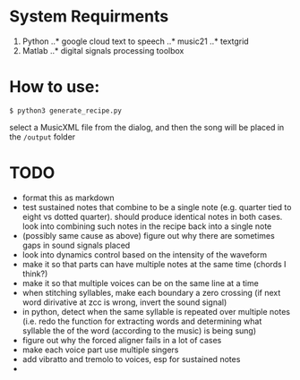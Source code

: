 # System Requirments
1. Python
..* google cloud text to speech
..* music21
..* textgrid
2. Matlab
..* digital signals processing toolbox


# How to use:
```
$ python3 generate_recipe.py
```
select a MusicXML file from the dialog, and then the song will be placed in the `/output` folder


# TODO
* format this as markdown
* test sustained notes that combine to be a single note (e.g. quarter tied to eight vs dotted quarter). should produce identical notes in both cases. look into combining such notes in the recipe back into a single note
* (possibly same cause as above) figure out why there are sometimes gaps in sound signals placed
* look into dynamics control based on the intensity of the waveform
* make it so that parts can have multiple notes at the same time (chords I think?)
* make it so that multiple voices can be on the same line at a time
* when stitching syllables, make each boundary a zero crossing (if next word dirivative at zcc is wrong, invert the sound signal)
* in python, detect when the same syllable is repeated over multiple notes (i.e. redo the function for extracting words and determining what syllable the of the word (according to the music) is being sung)
* figure out why the forced aligner fails in a lot of cases
* make each voice part use multiple singers
* add vibratto and tremolo to voices, esp for sustained notes
* 
